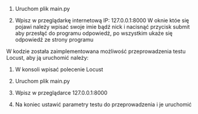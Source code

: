1. Uruchom plik main.py

2. Wpisz w przeglądarkę internetową IP: 127.0.0.1:8000
W oknie któe się pojawi należy wpisać swoje imie bądź nick i nacisnąć przycisk submit
aby przesłąć do programu odpowiedź, po wszystkim ukaże się odpowiedź ze strony programu 

W kodzie została zaimplementowana możliwość przeprowadzenia testu Locust, aby ją uruchomić należy:

1. W konsoli wpisać polecenie Locust

2. Uruchom plik main.py

3. Wpisz w przeglądarce 127.0.0.1:8000

4. Na koniec ustawić parametry testu do przeprowadzenia i je uruchomić 
